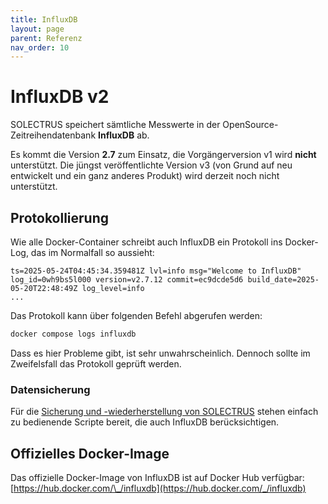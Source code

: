 ```yaml
---
title: InfluxDB
layout: page
parent: Referenz
nav_order: 10
---
```


# InfluxDB v2

SOLECTRUS speichert sämtliche Messwerte in der OpenSource-Zeitreihendatenbank **InfluxDB** ab.

Es kommt die Version **2.7** zum Einsatz, die Vorgängerversion v1 wird **nicht** unterstützt. Die jüngst veröffentlichte Version v3 (von Grund auf neu entwickelt und ein ganz anderes Produkt) wird derzeit noch nicht unterstützt.

## Protokollierung

Wie alle Docker-Container schreibt auch InfluxDB ein Protokoll ins Docker-Log, das im Normalfall so aussieht:

```plaintext
ts=2025-05-24T04:45:34.359481Z lvl=info msg="Welcome to InfluxDB" log_id=0wh9bs5l000 version=v2.7.12 commit=ec9dcde5d6 build_date=2025-05-20T22:48:49Z log_level=info
...
```

Das Protokoll kann über folgenden Befehl abgerufen werden:

```bash
docker compose logs influxdb
```

Dass es hier Probleme gibt, ist sehr unwahrscheinlich. Dennoch sollte im Zweifelsfall das Protokoll geprüft werden.

### Datensicherung

Für die [Sicherung und -wiederherstellung von SOLECTRUS](/wartung/datensicherung) stehen einfach zu bedienende Scripte bereit, die auch InfluxDB berücksichtigen.

## Offizielles Docker-Image

Das offizielle Docker-Image von InfluxDB ist auf Docker Hub verfügbar: \
[https://hub.docker.com/\_/influxdb](https://hub.docker.com/_/influxdb)
